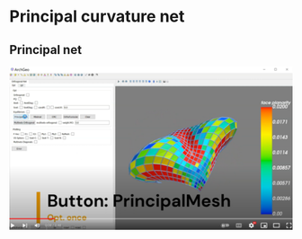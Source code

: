 # Principal curvature net



## Principal net
[![PQ](../assets/pq.png)](https://www.youtube.com/embed/m-CFC0XZ488)
